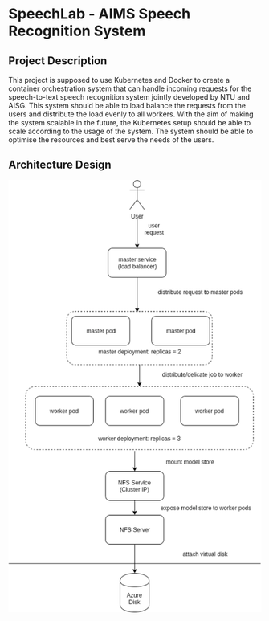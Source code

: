 # SpeechLab - AIMS Speech Recognition System 

## Project Description

This project is supposed to use Kubernetes and Docker to create a container orchestration system that can handle incoming requests for the speech-to-text speech recognition system jointly developed by NTU and AISG. This system should be able to load balance the requests from the users and distribute the load evenly to all workers. With the aim of making the system scalable in the future, the Kubernetes setup should be able to scale according to the usage of the system. The system should be able to optimise the resources and best serve the needs of the users.

## Architecture Design 

![Archtecture Diagram](./architecture_diagram.png)